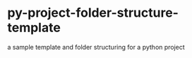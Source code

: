 # py-project-folder-structure-template
 a sample template and folder structuring for a python project
